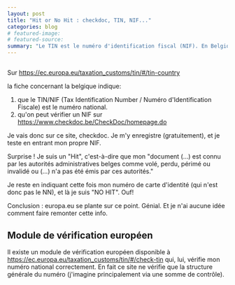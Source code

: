 ```yaml
---
layout: post
title: "Hit or No Hit : checkdoc, TIN, NIF..."
categories: blog
# featured-image: 
# featured-source: 
summary: "Le TIN est le numéro d'identification fiscal (NIF). En Belgique c'est le NN (ou NISS)."
---
```



## 
Sur
https://ec.europa.eu/taxation_customs/tin/#/tin-country

la fiche concernant la belgique indique:
1. que le TIN/NIF (Tax Identification Number / Numéro d'Identification Fiscale) est le numéro national.
2. qu'on peut vérifier un NIF sur https://www.checkdoc.be/CheckDoc/homepage.do

Je vais donc sur ce site, checkdoc. Je m'y enregistre (gratuitement), et je teste en entrant mon propre NIF.

Surprise ! Je suis un "Hit", c'est-à-dire que mon "document (...) est connu par les autorités administratives belges comme volé, perdu, périmé ou invalidé ou (...) n'a pas été émis par ces autorités."

Je reste en indiquant cette fois mon numéro de carte d'identité (qui n'est donc pas le NN), et là je suis "NO HIT". Ouf!

Conclusion : europa.eu se plante sur ce point. Génial. Et je n'ai aucune idée comment faire remonter cette info. 

## Module de vérification européen

Il existe un module de vérification européen disponible à https://ec.europa.eu/taxation_customs/tin/#/check-tin qui, lui, vérifie mon numéro national correctement. 
En fait ce site ne vérifie que la structure générale du numéro (j'imagine principalement via une somme de contrôle).
